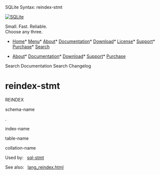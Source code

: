




SQLite Syntax: reindex\-stmt




[![SQLite](../images/sqlite370_banner.gif)](../index.html)


Small. Fast. Reliable.  
Choose any three.


* [Home](../index.html)* [Menu](javascript:void(0))* [About](../about.html)* [Documentation](../docs.html)* [Download](../download.html)* [License](../copyright.html)* [Support](../support.html)* [Purchase](../prosupport.html)* [Search](javascript:void(0))




* [About](../about.html)* [Documentation](../docs.html)* [Download](../download.html)* [Support](../support.html)* [Purchase](../prosupport.html)






Search Documentation
Search Changelog







# reindex\-stmt








REINDEX



schema\-name



.





index\-name








table\-name









collation\-name







  


Used by:   [sql\-stmt](./sql-stmt.html)  

See also:   [lang\_reindex.html](../lang_reindex.html)

